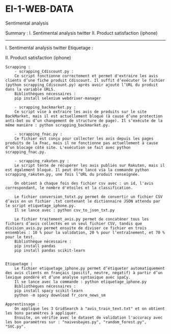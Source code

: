 # EI-1-WEB-DATA

Sentimental analysis

Summary : 
I. Sentimental analysis twitter
II. Product satisfaction (iphone)
 
---------------------------------------------------------------

I. Sentimental analysis twitter
    Etiquetage : 



II. Product satisfaction (iphone)

    Scrapping : 
        - scrapping_Cdiscount.py :
        Ce script fonctionne correctement et permet d'extraire les avis clients d’une fiche produit Cdiscount. Il suffit d’exécuter le fichier (python scrapping_Cdiscount.py) après avoir ajouté l’URL du produit dans la variable URLS.
        Bibliothèques nécessaires :
        pip install selenium webdriver-manager

        - scrapping_backmarket.py :
        Ce script vise à extraire les avis de produits sur le site BackMarket, mais il est actuellement bloqué (à cause d’une protection anti-bot ou d’un changement de structure de page). Il s’exécute de la même manière : python scrapping_backmarket.py.

        - scrapping_fnac.py :
        Ce fichier est conçu pour collecter les avis depuis les pages produits de la Fnac, mais il ne fonctionne pas actuellement à cause d’un blocage côté site. L'exécution se fait avec python scrapping_fnac.py.

        - scrapping_rakuten.py :
        Le script tente de récupérer les avis publiés sur Rakuten, mais il est également bloqué. Il peut être lancé via la commande python scrapping_rakuten.py, une fois l’URL du produit renseignée.

        On obtient à chaque fois des fichier csv avec : un id, l'avis correspondant, le nombre d'étoiles et la classification. 
        
        Le fichier conversion_totxt.py permet de convertir un fichier CSV d’avis en un fichier .txt contenant le dictionnaire JSON attendu par le script etiquetage_iphone.py.
        Il se lance avec : python csv_to_json_txt.py  
        
        Le fichier traitement_avis.py permet de concaténer tous les fichiers d’avis collectés en un seul fichier CSV, tandis que division_avis.py permet ensuite de diviser ce fichier en trois ensembles : 10 % pour la validation, 20 % pour l’entraînement, et 70 % pour le test.
        Bibliothèque nécessaire :
        pip install pandas
        pip install pandas scikit-learn


    Etiquetage :
        Le fichier etiquetage_iphone.py permet d’étiqueter automatiquement des avis clients en français (positif, neutre, négatif) à partir d’un lexique pondéré et d’une analyse syntaxique avec spaCy.
        Il se lance avec la commande : python etiquetage_iphone.py
        Bibliothèques nécessaires :
        pip install spacy scikit-learn
        python -m spacy download fr_core_news_sm

    Apprentissage : 
        On applique les 3 GridSearch à "avis_train_text.txt" et on obtient les bons paramètres à appliquer. 
        Ensuite, on vérifie avec le dataset de validation l'accuracy avec les bon paramètres sur : "naivesbayes.py", "random_forest.py", "SVC.py". 

                




